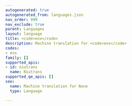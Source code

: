```yaml
---
autogenerated: true
autogenerated_from: languages.json
nav_order: 999
nav_exclude: true
parent: Languages
layout: language
title: <code>enx</code>
description: Machine translation for <code>enx</code>
codes:
- enx
family: []
supported_apis:
- id: niutrans
  name: Niutrans
supported_qe_apis: []
seo:
  name: Machine translation for None
  type: Language

---
```


